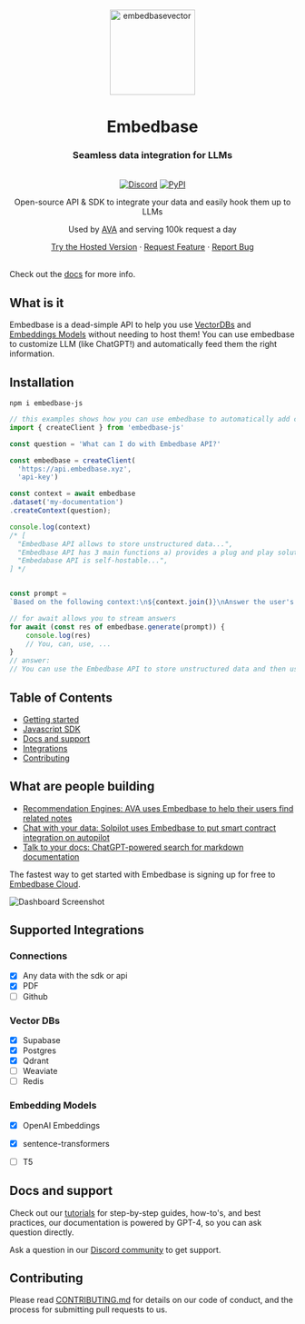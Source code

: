 <br />


<p align="center">
<img width="150" alt="embedbasevector" src="https://user-images.githubusercontent.com/11430621/223136025-14572cac-f2aa-455c-936b-a48cb35a0c57.png">
  <h1 align="center">Embedbase</h1>


<h3 align="center">Seamless data integration for LLMs</h3>

  <p align="center">
    <br />
    <a href="https://discord.gg/pMNeuGrDky"><img alt="Discord" src="https://img.shields.io/discord/1066022656845025310?color=black&style=for-the-badge"></a>
    <a href="https://badge.fury.io/py/embedbase"><img alt="PyPI" src="https://img.shields.io/pypi/v/embedbase?color=black&style=for-the-badge"></a>
    <br />
    <p align="center">Open-source API & SDK to integrate your data and easily hook them up to LLMs</p>
    <p align="center">Used by <a href="https://github.com/louis030195/obsidian-ava">AVA</a> and serving 100k request a day</p>
    <div align="center">
      <a href="https://app.embedbase.xyz/signup">Try the Hosted Version</a>
      ·
      <a href="https://github.com/different-ai/embedbase/issues/new?assignees=&labels=enhancement">Request Feature</a>
      ·
      <a href="https://github.com/different-ai/embedbase/issues/new?assignees=&labels=bug">Report Bug</a>
    </div>
    <br />
  </p>
</p>

Check out the [docs](https://docs.embedbase.xyz) for more info.

## What is it

Embedbase is a dead-simple API to help you use [VectorDBs](https://learn.microsoft.com/en-us/semantic-kernel/concepts-ai/vectordb) and [Embeddings Models](https://en.wikipedia.org/wiki/Sentence_embedding#:~:text=Sentence%20embedding%20is%20the%20collective,to%20vectors%20of%20real%20numbers.) without needing to host them!
You can use embedbase to customize LLM (like ChatGPT!) and automatically feed them the right information.

## Installation
`npm i embedbase-js`

```js
// this examples shows how you can use embedbase to automatically add context in a ChatGPT prompt
import { createClient } from 'embedbase-js'

const question = 'What can I do with Embedbase API?'

const embedbase = createClient(
  'https://api.embedbase.xyz',
  'api-key')

const context = await embedbase
.dataset('my-documentation')
.createContext(question);

console.log(context)
/* [
  "Embedbase API allows to store unstructured data...",
  "Embedbase API has 3 main functions a) provides a plug and play solution to store embeddings b) makes it easy to connect to get the right data into llms c)..",
  "Embedabase API is self-hostable...",
] */


const prompt =
`Based on the following context:\n${context.join()}\nAnswer the user's question: ${question}`

// for await allows you to stream answers
for await (const res of embedbase.generate(prompt)) {
    console.log(res)
    // You, can, use, ...
}
// answer:
// You can use the Embedbase API to store unstructured data and then use the data to connect it to LLMs
```

## Table of Contents

- [Getting started](#getting-started)
- [Javascript SDK](#sdk)
- [Docs and support](#docs-and-support)
- [Integrations](#our-integrations)
- [Contributing](#contributing)


## What are people building

- [Recommendation Engines: AVA uses Embedbase to help their users find related notes](https://github.com/louis030195/obsidian-ava)
- [Chat with your data: Solpilot uses Embedbase to put smart contract integration on autopilot](https://app.solpilot.xyz/chat)
- [Talk to your docs: ChatGPT-powered search for markdown documentation](https://github.com/different-ai/chat-gpt-powered-nextra)



The fastest way to get started with Embedbase is signing up for free to [Embedbase Cloud](https://app.embedbase.xyz/).

![Dashboard Screenshot](https://user-images.githubusercontent.com/11430621/227351386-f540fac0-c5fa-485a-bcc9-f23368fe3f63.png)



## Supported Integrations

### Connections
- [x] Any data with the sdk or api
- [x] PDF
- [ ] Github

### Vector DBs
- [x] Supabase
- [x] Postgres
- [x] Qdrant
- [ ] Weaviate
- [ ] Redis

### Embedding Models
- [x] OpenAI Embeddings
- [x] sentence-transformers
- [ ] T5




## Docs and support

Check out our [tutorials](https://docs.embedbase.xyz) for step-by-step guides, how-to's, and best practices, our documentation is powered by GPT-4, so you can ask question directly. 

Ask a question in our [Discord community](https://discord.gg/pMNeuGrDky) to get support.

## Contributing

Please read [CONTRIBUTING.md](./CONTRIBUTING.md) for details on our code of conduct, and the process for submitting pull requests to us.

